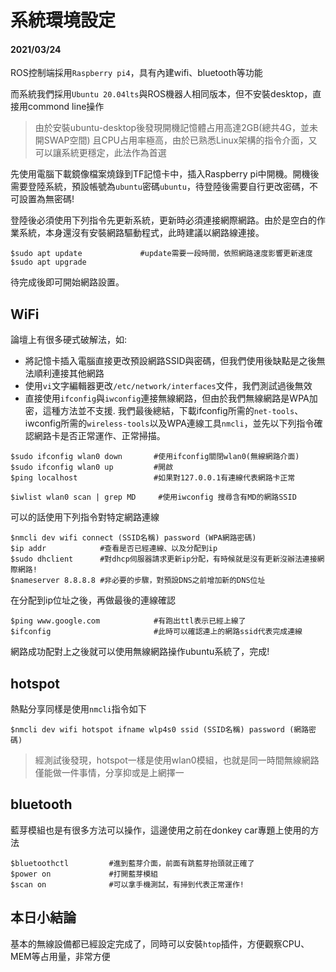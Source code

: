 # 系統環境設定
#### **2021/03/24**
ROS控制端採用`Raspberry pi4`，具有內建wifi、bluetooth等功能

而系統我們採用`Ubuntu 20.04lts`與ROS機器人相同版本，但不安裝desktop，直接用commond line操作

>由於安裝ubuntu-desktop後發現開機記憶體占用高達2GB(總共4G，並未開SWAP空間)
>且CPU占用率極高，由於已熟悉Linux架構的指令介面，又可以讓系統更穩定，此法作為首選

先使用電腦下載鏡像檔案燒錄到TF記憶卡中，插入Raspberry pi中開機。開機後需要登陸系統，預設帳號為`ubuntu`密碼`ubuntu`，待登陸後需要自行更改密碼，不可設置為無密碼!

登陸後必須使用下列指令先更新系統，更新時必須連接網際網路。由於是空白的作業系統，本身還沒有安裝網路驅動程式，此時建議以網路線連接。

    $sudo apt update             #update需要一段時間，依照網路速度影響更新速度
    $sudo apt upgrade

待完成後即可開始網路設置。
## WiFi
論壇上有很多硬式破解法，如:
* 將記憶卡插入電腦直接更改預設網路SSID與密碼，但我們使用後缺點是之後無法順利連接其他網路
* 使用`vi`文字編輯器更改`/etc/network/interfaces`文件，我們測試過後無效
* 直接使用`ifconfig`與`iwconfig`連接無線網路，但由於我們無線網路是WPA加密，這種方法並不支援.
我們最後總結，下載ifconfig所需的`net-tools`、iwconfig所需的`wireless-tools`以及WPA連線工具`nmcli`，並先以下列指令確認網路卡是否正常運作、正常掃描。
```
$sudo ifconfig wlan0 down       #使用ifconfig關閉wlan0(無線網路介面)
$sudo ifconfig wlan0 up         #開啟
$ping localhost                 #如果對127.0.0.1有連線代表網路卡正常

$iwlist wlan0 scan | grep MD     #使用iwconfig 搜尋含有MD的網路SSID
```
可以的話使用下列指令對特定網路連線
```
$nmcli dev wifi connect (SSID名稱) password (WPA網路密碼)
$ip addr            #查看是否已經連線、以及分配到ip
$sudo dhclient      #對dhcp伺服器請求更新ip分配，有時候就是沒有更新沒辦法連接網際網路!
$nameserver 8.8.8.8 #非必要的步驟，對預設DNS之前增加新的DNS位址
```
在分配到ip位址之後，再做最後的連線確認
```
$ping www.google.com            #有跑出ttl表示已經上線了
$ifconfig                       #此時可以確認連上的網路ssid代表完成連線
``` 
網路成功配對上之後就可以使用無線網路操作ubuntu系統了，完成!


## hotspot
熱點分享同樣是使用`nmcli`指令如下
```
$nmcli dev wifi hotspot ifname wlp4s0 ssid (SSID名稱) password (網路密碼)
```
>經測試後發現，hotspot一樣是使用wlan0模組，也就是同一時間無線網路僅能做一件事情，分享抑或是上網擇一

## bluetooth
藍芽模組也是有很多方法可以操作，這邊使用之前在donkey car專題上使用的方法
```
$bluetoothctl         #進到藍芽介面，前面有跳藍芽抬頭就正確了
$power on             #打開藍芽模組
$scan on              #可以拿手機測試，有掃到代表正常運作!
```

## 本日小結論
基本的無線設備都已經設定完成了，同時可以安裝`htop`插件，方便觀察CPU、MEM等占用量，非常方便

